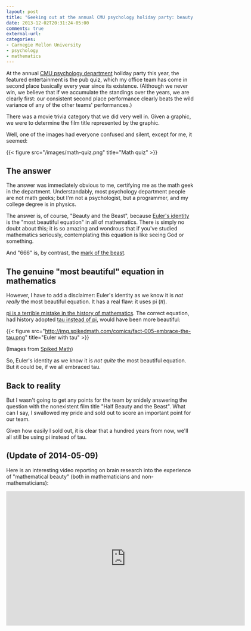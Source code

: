 ```yaml
---
layout: post
title: "Geeking out at the annual CMU psychology holiday party: beauty and selling out"
date: 2013-12-02T20:31:24-05:00
comments: true
external-url: 
categories: 
- Carnegie Mellon University
- psychology
- mathematics
---
```

At the annual [CMU psychology department](http://www.psy.cmu.edu/) holiday party this year, the featured entertainment is the pub quiz, which my office team has come in second place basically every year since its existence. (Although we never win, we believe that if we accumulate the standings over the years, we are clearly first: our consistent second place performance clearly beats the wild variance of any of the other teams' performances.)

There was a movie trivia category that we did very well in. Given a graphic, we were to determine the film title represented by the graphic.

Well, one of the images had everyone confused and silent, except for me, it seemed:

{{< figure src="/images/math-quiz.png" title="Math quiz" >}}

<!--more-->

## The answer

The answer was immediately obvious to me, certifying me as the math geek in the department. Understandably, most psychology department people are not math geeks; but I'm not a psychologist, but a programmer, and my college degree is in physics.

The answer is, of course, "Beauty and the Beast", because [Euler's identity](http://en.wikipedia.org/wiki/Euler%27s_identity) is the "most beautiful equation" in all of mathematics. There is simply no doubt about this; it is so amazing and wondrous that if you've studied mathematics seriously, contemplating this equation is like seeing God or something.

And "666" is, by contrast, the [mark of the beast](http://en.wikipedia.org/wiki/Number_of_the_beast).

## The genuine "most beautiful" equation in mathematics

However, I have to add a disclaimer: Euler's identity as we know it is *not really* the most beautiful equation. It has a real flaw: it uses pi (*π*).

[pi is a terrible mistake in the history of mathematics](/blog/2012/03/14/for-real-geeks-today-is-not-pi-day-but-half-tau-day/). The correct equation, had history adopted [tau instead of pi](http://tauday.com/), would have been more beautiful:

{{< figure src="http://img.spikedmath.com/comics/fact-005-embrace-the-tau.png" title="Euler with tau" >}}

(Images from [Spiked Math](http://spikedmath.com/fact-005.html))

So, Euler's identity as we know it is *not quite* the most beautiful equation. But it could be, if we all embraced tau.

## Back to reality

But I wasn't going to get any points for the team by snidely answering the question with the nonexistent film title "Half Beauty and the Beast". What can I say, I swallowed my pride and sold out to score an important point for our team.

Given how easily I sold out, it is clear that a hundred years from now, we'll all still be using pi instead of tau.

## (Update of 2014-05-09)

Here is an interesting video reporting on brain research into the experience of "mathematical beauty" (both in mathematicians and non-mathematicians):

<iframe id="dit-video-embed" width="640" height="360"
src="http://snagplayer.video.dp.discovery.com/855979/snag-it-player.htm?auto=no"
frameborder="0" scrolling="no" allowtransparency="true"></iframe>
